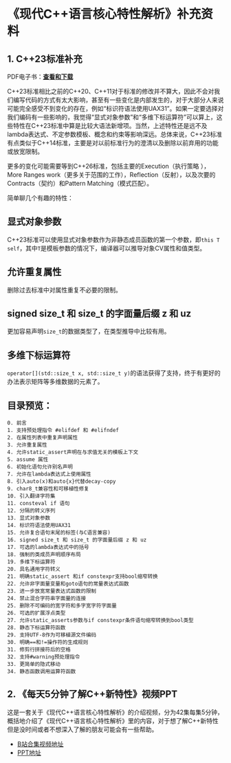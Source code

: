 # 《现代C++语言核心特性解析》补充资料

## 1. C++23标准补充

PDF电子书：[**查看和下载**](https://github.com/0cch/moderncpp_public/blob/main/pdf/cpp23.pdf)

C++23标准相比之前的C++20、C++11对于标准的修改并不算大，因此不会对我们编写代码的方式有太大影响，甚至有一些变化是内部发生的，对于大部分人来说可能完全感受不到变化的存在，例如“标识符语法使用UAX31”。如果一定要选择对我们编码有一些影响的，我觉得“显式对象参数”和“多维下标运算符”可以算上，这些特性在C++23标准中算是比较大语法新增项。当然，上述特性还是远不及lambda表达式、不定参数模板、概念和约束等影响深远。总体来说，C++23标准有点类似于C++14标准，主要是对以前标准行为的澄清以及删除以前弃用的功能或放宽限制。

更多的变化可能需要等到C++26标准，包括主要的Execution（执行策略 ），More Ranges work（更多关于范围的工作），Reflection（反射），以及次要的Contracts（契约）和Pattern Matching（模式匹配）。

简单聊几个有趣的特性：

## 显式对象参数

C++23标准可以使用显式对象参数作为非静态成员函数的第一个参数，即`this T self`，其中`T`是模板参数的情况下，编译器可以推导对象CV属性和值类型。

## 允许重复属性

删除过去标准中对属性重复不必要的限制。

## signed size_t 和 size_t 的字面量后缀 z 和 uz

更加容易声明`size_t`的数据类型了，在类型推导中比较有用。

## 多维下标运算符

`operator[](std::size_t x, std::size_t y)`的语法获得了支持，终于有更好的办法表示矩阵等多维数据的元素了。

## 目录预览：  
```
0. 前言
1. 支持预处理指令 #elifdef 和 #elifndef 
2. 在属性列表中重复声明属性
3. 允许重复属性
4. 允许static_assert声明在与求值无关的模板上下文
5. assume 属性
6. 初始化语句允许别名声明
7. 允许在lambda表达式上使用属性
8. 引入auto(x)和auto{x}代替decay-copy
9. char8_t兼容性和可移植性修复
10. 引入翻译字符集
11. consteval if 语句
12. 分隔的转义序列
13. 显式对象参数
14. 标识符语法使用UAX31
15. 允许复合语句末尾的标签(与C语言兼容)
16. signed size_t 和 size_t 的字面量后缀 z 和 uz
17. 可选的lambda表达式中的括号
18. 强制的类成员声明顺序布局
19. 多维下标运算符
20. 具名通用字符转义
21. 明确static_assert 和if constexpr支持bool缩窄转换
22. 允许非字面量变量和goto语句的常量表达式函数
23. 进一步放宽常量表达式函数的限制
24. 禁止混合字符串字面量的连接
25. 删除不可编码的宽字符和多字宽字符字面量
26. 可选的扩展浮点类型
27. 允许static_asserts参数与if constexpr条件语句缩窄转换到bool类型
28. 静态下标运算符函数
29. 支持UTF-8作为可移植源文件编码
30. 明确==和!=操作符的生成规则
31. 修剪行拼接符后的空格
32. 支持#warning预处理指令
33. 更简单的隐式移动
34. 静态函数调用运算符函数
```

## 2. 《每天5分钟了解C++新特性》视频PPT  

这是一套关于《现代C++语言核心特性解析》的介绍视频，分为42集每集5分钟，概括地介绍了《现代C++语言核心特性解析》里的内容，对于想了解C++新特性但是没时间或者不想深入了解的朋友可能会有一些帮助。

- [B站合集视频地址](https://space.bilibili.com/3493295527299091/channel/collectiondetail?sid=1626636&ctype=0)  
- [PPT地址](https://github.com/0cch/moderncpp_public/tree/main/ppt)
